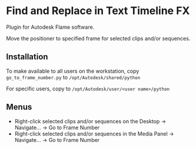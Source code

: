 # Find and Replace in Text Timeline FX

Plugin for Autodesk Flame software.

Move the positioner to specified frame for selected clips and/or sequences.

## Installation
To make available to all users on the workstation, copy `go_to_frame_number.py` to `/opt/Autodesk/shared/python`

For specific users, copy to `/opt/Autodesk/user/<user name>/python`

## Menus
 - Right-click selected clips and/or sequences on the Desktop -> Navigate... -> Go to Frame Number
 - Right-click selected clips and/or sequences in the Media Panel -> Navigate... -> Go to Frame Number

